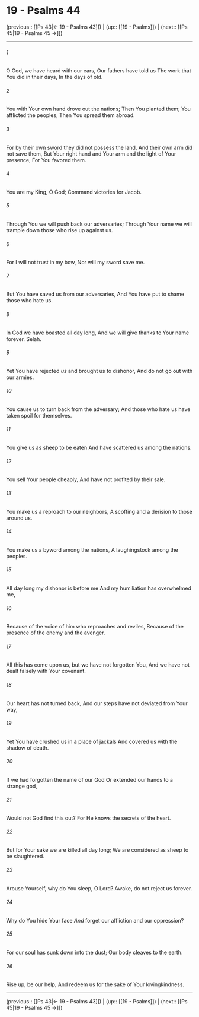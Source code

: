 # 19 - Psalms 44

(previous:: [[Ps 43|← 19 - Psalms 43]]) | (up:: [[19 - Psalms]]) | (next:: [[Ps 45|19 - Psalms 45 →]])

***


###### 1 
O God, we have heard with our ears, Our fathers have told us The work that You did in their days, In the days of old. 

###### 2 
You with Your own hand drove out the nations; Then You planted them; You afflicted the peoples, Then You spread them abroad. 

###### 3 
For by their own sword they did not possess the land, And their own arm did not save them, But Your right hand and Your arm and the light of Your presence, For You favored them. 

###### 4 
You are my King, O God; Command victories for Jacob. 

###### 5 
Through You we will push back our adversaries; Through Your name we will trample down those who rise up against us. 

###### 6 
For I will not trust in my bow, Nor will my sword save me. 

###### 7 
But You have saved us from our adversaries, And You have put to shame those who hate us. 

###### 8 
In God we have boasted all day long, And we will give thanks to Your name forever. Selah. 

###### 9 
Yet You have rejected _us_ and brought us to dishonor, And do not go out with our armies. 

###### 10 
You cause us to turn back from the adversary; And those who hate us have taken spoil for themselves. 

###### 11 
You give us as sheep to be eaten And have scattered us among the nations. 

###### 12 
You sell Your people cheaply, And have not profited by their sale. 

###### 13 
You make us a reproach to our neighbors, A scoffing and a derision to those around us. 

###### 14 
You make us a byword among the nations, A laughingstock among the peoples. 

###### 15 
All day long my dishonor is before me And my humiliation has overwhelmed me, 

###### 16 
Because of the voice of him who reproaches and reviles, Because of the presence of the enemy and the avenger. 

###### 17 
All this has come upon us, but we have not forgotten You, And we have not dealt falsely with Your covenant. 

###### 18 
Our heart has not turned back, And our steps have not deviated from Your way, 

###### 19 
Yet You have crushed us in a place of jackals And covered us with the shadow of death. 

###### 20 
If we had forgotten the name of our God Or extended our hands to a strange god, 

###### 21 
Would not God find this out? For He knows the secrets of the heart. 

###### 22 
But for Your sake we are killed all day long; We are considered as sheep to be slaughtered. 

###### 23 
Arouse Yourself, why do You sleep, O Lord? Awake, do not reject us forever. 

###### 24 
Why do You hide Your face _And_ forget our affliction and our oppression? 

###### 25 
For our soul has sunk down into the dust; Our body cleaves to the earth. 

###### 26 
Rise up, be our help, And redeem us for the sake of Your lovingkindness.

***

(previous:: [[Ps 43|← 19 - Psalms 43]]) | (up:: [[19 - Psalms]]) | (next:: [[Ps 45|19 - Psalms 45 →]])
